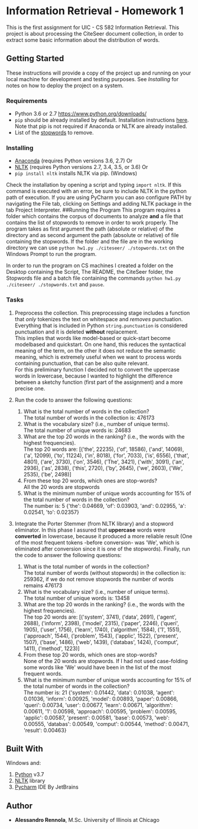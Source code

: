 # Information Retrieval - Homework 1
This is the first assignment for UIC - CS 582 Information Retrieval. This project is about processing the CiteSeer document 
collection, in order to extract some basic information about the distribution of words.
## Getting Started
These instructions will provide a copy of the project up and running on your local machine for development and testing 
purposes. See _Installing_ for notes on how to deploy the project on a system.
### Requirements
* Python 3.6 or 2.7 https://www.python.org/downloads/
* `pip` should be already installed by default. Installation instructions 
[here](https://www.makeuseof.com/tag/install-pip-for-python/). Note that pip is not required if Anaconda or NLTK are already installed.
* List of the [stopwords](https://www.dropbox.com/s/5789sj8v07j2id0/stopwords.txt) to remove.
### Installing
* [Anaconda](https://www.anaconda.com/download/) (requires Python versions 3.6, 2.7)
Or
* [NLTK](https://pypi.org/project/nltk/) (requires Python versions 2.7, 3.4, 3.5, or 3.6)
Or
* `pip install nltk` installs NLTK via pip. (Windows)

Check the installation by opening a script and typing `import nltk`. If this command is executed with an error, be sure to include NLTK in 
the python path of execution. If you are using PyCharm you can aso configure PATH by navigating the File tab, clicking 
on Settings and adding NLTK package in the tab Project Interpreter.
##Running the Program
This program requires a folder which contains the corpus of documents to analyze **and** a file that contains the list 
of stopwords to remove in order to work properly. The program takes as first argument the path (absolute or relative) of
 the directory and as second argument the path (absolute or relative) of file containing the stopwords. If the folder and the
 file are in the working directory we can use `python hw1.py ./citeseer/ ./stopwords.txt` on the Windows Prompt to run the program.
 
 In order to run the program on CS machines I created a folder on the Desktop containing the Script, The README, the CiteSeer folder, the Stopwords file and a batch file containing the commands `python hw1.py ./citeseer/ ./stopwords.txt` and `pause`.

### Tasks
1. Preprocess the collection. This preprocessing stage includes a function that _only_ tokenizes the text on 
whitespace and _removes_ punctuation. Everything that is included in Python `string.punctuation` is considered 
punctuation and it is deleted **without** replacement. <br>This implies that words like model-based or quick-start become 
modelbased and quickstart. On one hand, this reduces the syntactical meaning of the term, on the other it does not 
reduce the semantic meaning, which is extremely useful when we want to process words containing punctuation, that can be also
quite relevant. <br>
For this preliminary function I decided not to convert the uppercase words in lowercase, because I wanted to highlight 
the difference between a sketchy function (first part of the assignment) and a more precise one. 

2. Run the code to answer the following questions:
    1. What is the total number of words in the collection? <br>
        The total number of words in the collection is: 476173
    2. What is the vocabulary size? (i.e., number of unique terms). <br> The total number of unique words is: 24683
    3. What are the top 20 words in the ranking? (i.e., the words with the highest frequencies). <br> The top 20 words 
    are:
        [('the', 22235), ('of', 18586), ('and', 14069), ('a', 12099), ('to', 11224), ('in', 8018), ('for', 7033), 
        ('is', 6556), ('that', 4801), ('are', 3730), ('on', 3546), ('The', 3421), ('with', 3091), ('an', 2936), 
        ('as', 2838), ('this', 2720), ('by', 2645), ('we', 2603), ('We', 2535), ('be', 2498)]
    4. From these top 20 words, which ones are stop-words? <br> All the 20 words are stopwords
    5. What is the minimum number of unique words accounting for 15% of the total number of words in the collection? 
    <br> The number is: 5 {'the': 0.04669, 'of': 0.03903, 'and': 0.02955, 'a': 0.02541, 'to': 0.02357}

3. Integrate the Porter Stemmer (from NLTK library) and a stopword eliminator. In this phase I assured that **uppercase** 
words were **converted** in lowercase, because it produced a more reliable result (One of the most frequent tokens -before 
 conversion- was 'We', which is eliminated after conversion since it is one of the stopwords). 
 Finally, run the code to answer the following questions:
    1. What is the total number of words in the collection? <br>
        The total number of words (without stopwords) in the collection is: 259362, if we do not remove stopwords the 
        number of words remains 476173
    2. What is the vocabulary size? (i.e., number of unique terms). <br> The total number of unique words is: 13458
    3. What are the top 20 words in the ranking? (i.e., the words with the highest frequencies). <br> The top 20 words 
    are:
       [('system', 3741), ('data', 2691), ('agent', 2688), ('inform', 2398), ('model', 2315), ('paper', 2246), 
       ('queri', 1905), ('user', 1756), ('learn', 1740), ('algorithm', 1584), ('1', 1551), ('approach', 1544), 
       ('problem', 1543), ('applic', 1522), ('present', 1507), ('base', 1486), ('web', 1439), ('databas', 1424), 
       ('comput', 1411), ('method', 1223)]
    4. From these top 20 words, which ones are stop-words? <br> None of the 20 words are stopwords. If I had not used case-folding some words like 'We' would have been in the list of the most frequent words.
    5. What is the minimum number of unique words accounting for 15% of the total number of words in the collection? 
    <br> The number is: 21 {'system': 0.01442, 'data': 0.01038, 'agent': 0.01036, 
    'inform': 0.00925, 'model': 0.00893, 'paper': 0.00866, 'queri': 0.00734, 'user': 0.00677, 'learn': 0.00671, 
    'algorithm': 0.00611, '1': 0.00598, 'approach': 0.00595, 'problem': 0.00595, 'applic': 0.00587, 'present': 0.00581, 
    'base': 0.00573, 'web': 0.00555, 'databas': 0.00549, 'comput': 0.00544, 'method': 0.00471, 'result': 0.00463}
    
 ## Built With
 Windows and:
1. [Python](https://docs.python.org/3/) v3.7
2. [NLTK](https://www.nltk.org/install.html) library
3. [Pycharm](https://www.jetbrains.com/pycharm/) IDE By JetBrains

## Author
* **Alessandro Rennola**, M.Sc. University of Illinois at Chicago
